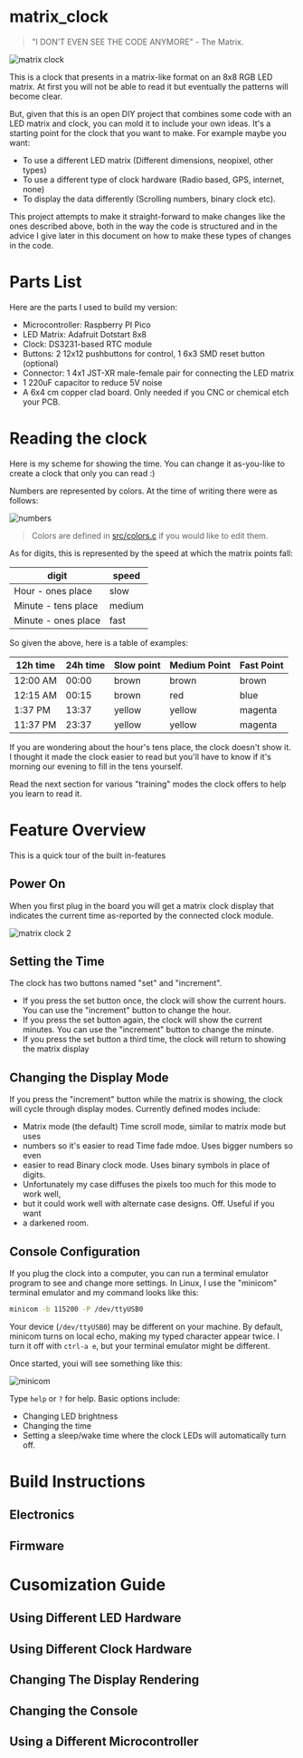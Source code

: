 # matrix_clock
> "I DON’T EVEN SEE THE CODE ANYMORE" - The Matrix.  

![matrix clock](images/matrix_clock.jpg)

This is a clock that presents in a matrix-like format on an 8x8 RGB LED matrix.  At first you will not be able to read it but eventually the patterns will become clear.

But, given that this is an open DIY project that combines some code with an LED matrix and clock, you can mold it to include your own ideas.  It's a starting point for the clock that
you want to make.  For example maybe you want:

   * To use a different LED matrix (Different dimensions, neopixel, other types)
   * To use a different type of clock hardware (Radio based, GPS, internet, none)
   * To display the data differently (Scrolling numbers, binary clock etc).

   This project attempts to make it straight-forward to make changes like the ones described above, both in the way the code is structured and in the advice I give later in this document on how to make these types of changes in the code.

# Parts List

Here are the parts I used to build my version:

   * Microcontroller: Raspberry PI Pico
   * LED Matrix: Adafruit Dotstart 8x8
   * Clock: DS3231-based RTC module
   * Buttons: 2 12x12 pushbuttons for control, 1 6x3 SMD reset button (optional)
   * Connector: 1 4x1 JST-XR male-female pair for connecting the LED matrix
   * 1 220uF capacitor to reduce 5V noise
   * A 6x4 cm copper clad board. Only needed if you CNC or chemical etch your PCB.

# Reading the clock

Here is my scheme for showing the time.  You can change it as-you-like to create a clock that only you can read :)

Numbers are represented by colors.  At the time of writing there were as follows:

![numbers](images/numbers.jpg)



> Colors are defined in [src/colors.c](src/colors.c) if you would like to edit them.

As for digits, this is represented by the speed at which the matrix points fall:

| digit               | speed  |
|---------------------|--------|
| Hour - ones place   | slow   |
| Minute - tens place | medium |
| Minute - ones place | fast   |

So given the above, here is a table of examples:

| 12h time | 24h time | Slow point | Medium Point | Fast Point |
|----------|----------|------------|--------------|------------|
| 12:00 AM | 00:00    | brown      | brown        | brown      |
| 12:15 AM | 00:15    | brown      | red          | blue       |
| 1:37 PM  | 13:37    | yellow     | yellow       | magenta    |
| 11:37 PM | 23:37    | yellow     | yellow       | magenta    |


If you are wondering about the hour's tens place, the clock doesn't show it.  I thought it made the clock easier to read but you'll have
to know if it's morning our evening to fill in the tens yourself.

Read the next section for various "training" modes the clock offers to help you learn to read it.

# Feature Overview

This is a quick tour of the built in-features

## Power On

When you first plug in the board you will get a matrix clock display that indicates the current time as-reported by the connected clock module.

![matrix clock 2](images/matrix_clock2.jpg)

## Setting the Time

The clock has two buttons named "set" and "increment".

   * If you press the set button once, the clock will show the current hours.  You can use the "increment" button to change the hour.
   * If you press the set button again, the clock will show the current minutes.  You can use the "increment" button to change the minute.
   * If you press the set button a third time, the clock will return to showing the matrix display

## Changing the Display Mode

If you press the "increment" button while the matrix is showing, the clock will
cycle through display modes.  Currently defined modes include:

* Matrix mode (the default) Time scroll mode, similar to matrix mode but uses
* numbers so it's easier to read Time fade mdoe.  Uses bigger numbers so even
* easier to read Binary clock mode.  Uses binary symbols in place of digits.
* Unfortunately my case diffuses the pixels too much for this mode to work well,
* but it could work well with alternate case designs.  Off.  Useful if you want
* a darkened room.

## Console Configuration

If you plug the clock into a computer, you can run a terminal emulator program to see and change more settings.  In Linux, I use the "minicom" terminal emulator and my command looks like this:

```bash
minicom -b 115200 -P /dev/ttyUSB0
```

Your device (`/dev/ttyUSB0`) may be different on your machine.  By default,
minicom turns on local echo, making my typed character appear twice.  I turn it
off with `ctrl-a e`, but your terminal emulator might be different.

Once started, youi will see something like this:

![minicom](images/minicom.jpg)

Type `help` or `?` for help.  Basic options include:

   * Changing LED brightness
   * Changing the time
   * Setting a sleep/wake time where the clock LEDs will automatically turn off.

# Build Instructions

## Electronics

## Firmware

# Cusomization Guide

## Using Different LED Hardware

## Using Different Clock Hardware

## Changing The Display Rendering

## Changing the Console

## Using a Different Microcontroller

